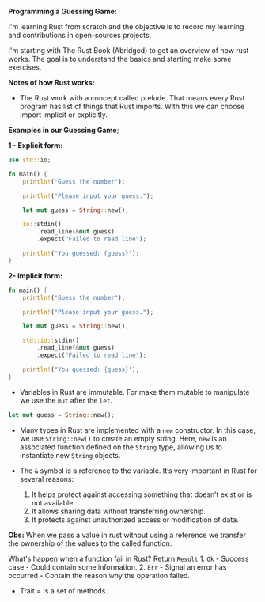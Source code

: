 **Programming a Guessing Game:**

I'm learning Rust from scratch and the objective is to record my learning and contributions in open-sources projects.

I'm starting with The Rust Book (Abridged) to get an overview of how rust works. The goal is to understand the basics and starting make some exercises.

**Notes of how Rust works:**

- The Rust work with a concept called prelude. That means every Rust program has list of things that Rust imports. With this we can choose import implicit or explicitly.

**Examples in our Guessing Game**;

**1 - Explicit form:**

```rust
use std::io;

fn main() {
	println!("Guess the number");

	println!("Please input your guess.");

	let mut guess = String::new();

	io::stdin()
		.read_line(&mut guess)
		.expect("Failed to read line");

	println!("You guessed: {guess}");
}
```

**2- Implicit form:**

```rust
fn main() {
	println!("Guess the number");

	println!("Please input your guess.");

	let mut guess = String::new();

	std::io::stdin()
		.read_line(&mut guess)
		.expect("Failed to read line");

	println!("You guessed: {guess}");
}
```

- Variables in Rust are immutable. For make them mutable to manipulate we use the `mut` after the `let`.

```rust
let mut guess = String::new();
```

- Many types in Rust are implemented with a `new` constructor. In this case, we use `String::new()` to create an empty string. Here, `new` is an associated function defined on the `String` type, allowing us to instantiate new `String` objects.

- The `&` symbol is a reference to the variable. It’s very important in Rust for several reasons:
  1.  It helps protect against accessing something that doesn’t exist or is not available.
  2.  It allows sharing data without transferring ownership.
  3.  It protects against unauthorized access or modification of data.

**Obs:** When we pass a value in rust without using a reference we transfer the ownership of the values to the called function.

What's happen when a function fail in Rust?
Return `Result` 1. `Ok` - Success case - Could contain some information. 2. `Err` - Signal an error has occurred - Contain the reason why the operation failed.

- Trait = Is a set of methods.
